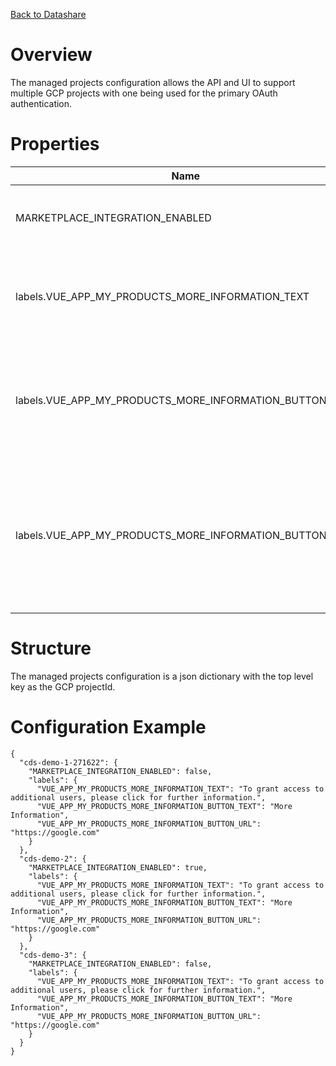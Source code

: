 [Back to Datashare](./README.md)

# Overview
The managed projects configuration allows the API and UI to support multiple GCP projects with one being used for the primary OAuth authentication.

# Properties
| Name | Required | Description | Example |
|-|-|-|-|
| MARKETPLACE_INTEGRATION_ENABLED | No | Specifies if Marketplace integration should be enabled. | true |
| labels.VUE_APP_MY_PRODUCTS_MORE_INFORMATION_TEXT | Optional | The text to display in a banner at the top of the 'My Dashboard' page. | To grant access to additional users, please click for further information. |
| labels.VUE_APP_MY_PRODUCTS_MORE_INFORMATION_BUTTON_TEXT | Optional | The text for the more information button in the banner at the top of the 'My Dashboard' page.  | More Information |
| labels.VUE_APP_MY_PRODUCTS_MORE_INFORMATION_BUTTON_URL | Optional | The url to open when the more information button is clicked within the banner at the top of the 'My Dashboard' page. | https://google.com |

# Structure
The managed projects configuration is a json dictionary with the top level key as the GCP projectId.

# Configuration Example
```
{
  "cds-demo-1-271622": {
    "MARKETPLACE_INTEGRATION_ENABLED": false,
    "labels": {
      "VUE_APP_MY_PRODUCTS_MORE_INFORMATION_TEXT": "To grant access to additional users, please click for further information.",
      "VUE_APP_MY_PRODUCTS_MORE_INFORMATION_BUTTON_TEXT": "More Information",
      "VUE_APP_MY_PRODUCTS_MORE_INFORMATION_BUTTON_URL": "https://google.com"
    }
  },
  "cds-demo-2": {
    "MARKETPLACE_INTEGRATION_ENABLED": true,
    "labels": {
      "VUE_APP_MY_PRODUCTS_MORE_INFORMATION_TEXT": "To grant access to additional users, please click for further information.",
      "VUE_APP_MY_PRODUCTS_MORE_INFORMATION_BUTTON_TEXT": "More Information",
      "VUE_APP_MY_PRODUCTS_MORE_INFORMATION_BUTTON_URL": "https://google.com"
    }
  },
  "cds-demo-3": {
    "MARKETPLACE_INTEGRATION_ENABLED": false,
    "labels": {
      "VUE_APP_MY_PRODUCTS_MORE_INFORMATION_TEXT": "To grant access to additional users, please click for further information.",
      "VUE_APP_MY_PRODUCTS_MORE_INFORMATION_BUTTON_TEXT": "More Information",
      "VUE_APP_MY_PRODUCTS_MORE_INFORMATION_BUTTON_URL": "https://google.com"
    }
  }
}
```